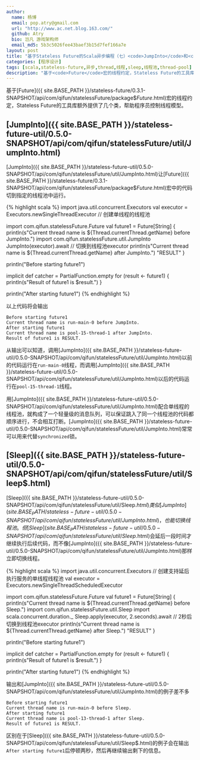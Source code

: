 ```yaml
---
author:
  name: 杨博
  email: pop.atry@gmail.com
  url: "http://www.ac.net.blog.163.com/"
  github: Atry
  bio: 岂凡 游戏架构师
  email_md5: 5b3c5026fee43baef3b15d7fef166a7e
layout: post
title: "基于Stateless Future的Scala异步编程（七）<code>JumpInto</code>和<code>Sleep</code>"
categories: [程序设计]
tags: [scala,stateless-future,异步,thread,线程,sleep,线程池,thread-pool]
description: "基于<code>Future</code>宏的线程约定，Stateless Future的工具库额外提供了几个类，帮助程序员控制线程模型。"
---
```


基于[Future]({{ site.BASE_PATH }}/stateless-future/0.3.1-SNAPSHOT/api/com/qifun/statelessFuture/package$$Future$.html)宏的线程约定，Stateless Future的工具库额外提供了几个类，帮助程序员控制线程模型。

## [JumpInto]({{ site.BASE_PATH }}/stateless-future-util/0.5.0-SNAPSHOT/api/com/qifun/statelessFuture/util/JumpInto.html)

[JumpInto]({{ site.BASE_PATH }}/stateless-future-util/0.5.0-SNAPSHOT/api/com/qifun/statelessFuture/util/JumpInto.html)让[Future]({{ site.BASE_PATH }}/stateless-future/0.3.1-SNAPSHOT/api/com/qifun/statelessFuture/package$$Future$.html)宏中的代码切到指定的线程池中运行。

{% highlight scala %}
import java.util.concurrent.Executors
val executor = Executors.newSingleThreadExecutor // 创建单线程的线程池

import com.qifun.statelessFuture.Future
val future1 = Future[String] {
  println(s"Current thread name is ${Thread.currentThread.getName} before JumpInto.")
  import com.qifun.statelessFuture.util.JumpInto
  JumpInto(executor).await // 切换到线程池executor
  println(s"Current thread name is ${Thread.currentThread.getName} after JumpInto.")
  "RESULT"
}

println("Before starting future1")

implicit def catcher = PartialFunction.empty
for (result <- future1) {
  println(s"Result of future1 is $result.")
}

println("After starting future1")
{% endhighlight %}

以上代码将会输出

	Before starting future1
	Current thread name is run-main-0 before JumpInto.
	After starting future1
	Current thread name is pool-15-thread-1 after JumpInto.
	Result of future1 is RESULT.

从输出可以知道，调用[JumpInto]({{ site.BASE_PATH }}/stateless-future-util/0.5.0-SNAPSHOT/api/com/qifun/statelessFuture/util/JumpInto.html)以前的代码运行在`run-main-0`线程，而调用[JumpInto]({{ site.BASE_PATH }}/stateless-future-util/0.5.0-SNAPSHOT/api/com/qifun/statelessFuture/util/JumpInto.html)以后的代码运行在`pool-15-thread-1`线程。

用[JumpInto]({{ site.BASE_PATH }}/stateless-future-util/0.5.0-SNAPSHOT/api/com/qifun/statelessFuture/util/JumpInto.html)配合单线程的线程池，就构成了一个轻量级的消息队列，可以保证跳入了同一个线程池的代码都顺序进行，不会相互打断。[JumpInto]({{ site.BASE_PATH }}/stateless-future-util/0.5.0-SNAPSHOT/api/com/qifun/statelessFuture/util/JumpInto.html)常常可以用来代替`synchronized`锁。

## [Sleep]({{ site.BASE_PATH }}/stateless-future-util/0.5.0-SNAPSHOT/api/com/qifun/statelessFuture/util/Sleep$.html)

[Sleep]({{ site.BASE_PATH }}/stateless-future-util/0.5.0-SNAPSHOT/api/com/qifun/statelessFuture/util/Sleep$.html)类似[JumpInto]({{ site.BASE_PATH }}/stateless-future-util/0.5.0-SNAPSHOT/api/com/qifun/statelessFuture/util/JumpInto.html)，也能切换线程池。但[Sleep]({{ site.BASE_PATH }}/stateless-future-util/0.5.0-SNAPSHOT/api/com/qifun/statelessFuture/util/Sleep$.html)会延后一段时间才继续执行后续代码，而不像[JumpInto]({{ site.BASE_PATH }}/stateless-future-util/0.5.0-SNAPSHOT/api/com/qifun/statelessFuture/util/JumpInto.html)那样立即切换线程。


{% highlight scala %}
import java.util.concurrent.Executors
// 创建支持延后执行服务的单线程线程池
val executor = Executors.newSingleThreadScheduledExecutor

import com.qifun.statelessFuture.Future
val future1 = Future[String] {
  println(s"Current thread name is ${Thread.currentThread.getName} before Sleep.")
  import com.qifun.statelessFuture.util.Sleep
  import scala.concurrent.duration._
  Sleep.apply(executor, 2.seconds).await // 2秒后切换到线程池executor
  println(s"Current thread name is ${Thread.currentThread.getName} after Sleep.")
  "RESULT"
}

println("Before starting future1")

implicit def catcher = PartialFunction.empty
for (result <- future1) {
  println(s"Result of future1 is $result.")
}

println("After starting future1")
{% endhighlight %}

输出和[JumpInto]({{ site.BASE_PATH }}/stateless-future-util/0.5.0-SNAPSHOT/api/com/qifun/statelessFuture/util/JumpInto.html)的例子差不多


	Before starting future1
	Current thread name is run-main-0 before Sleep.
	After starting future1
	Current thread name is pool-13-thread-1 after Sleep.
	Result of future1 is RESULT.


区别在于[Sleep]({{ site.BASE_PATH }}/stateless-future-util/0.5.0-SNAPSHOT/api/com/qifun/statelessFuture/util/Sleep$.html)的例子会在输出`After starting future1`后停顿两秒，然后再继续输出剩下的信息。
